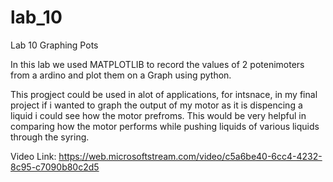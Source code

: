 # lab_10
Lab 10 Graphing Pots

In this lab we used MATPLOTLIB to record the values of 2 potenimoters from a ardino and plot them on a Graph using python. 

This progject could be used in alot of applications, for intsnace, in my final project if i wanted to graph the output of my motor as it is dispencing a liquid
i could see how the motor prefroms. This would be very helpful in comparing how the motor performs while pushing liquids of various liquids through the syring. 

Video Link:
https://web.microsoftstream.com/video/c5a6be40-6cc4-4232-8c95-c7090b80c2d5
